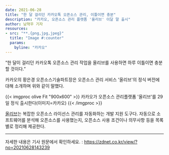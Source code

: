 ```yaml
---
date: 2021-06-28
title: "한 달 걸리던 카카오톡 오픈소스 관리, 이틀이면 충분"
description: "카카오, 오픈소스 관리 플랫폼 '올리브' 이달 말 출시"
author: 남혁우 기자
resources:
- src: "**.{png,jpg,jpeg}"
  title: "Image #:counter"
  params:
    byline: "카카오"
---
```


“한 달이 걸리던 카카오톡 오픈소스 관리 작업을 올리브를 사용하면 하루 이틀이면 충분할 것이다.”

카카오의 황은경 오픈소스기술파트장은 오픈소스 관리 서비스 '올리브'의 정식 버전에 대해 소개하며 위와 같이 말했다.

{{< imgproc olive Fit "900x600" >}}
카카오가 오픈소스 관리플랫폼 '올리브'를 29일 정식 출시한다(이미지=카카오)
{{< /imgproc >}}

[올리브](https://olive.kakao.com/intro)는 복잡한 오픈소스 라이선스 관리를 자동화하는 개발 지원 도구다. 자동으로 소프트웨어를 분석해 오픈소스를 사용했는지, 오픈소스 사용 조건이나 의무사항 등을 목록별로 정리해 제공한다.

---

자세한 내용은 기사 원문에서 확인하세요. : https://zdnet.co.kr/view/?no=20210628143239

